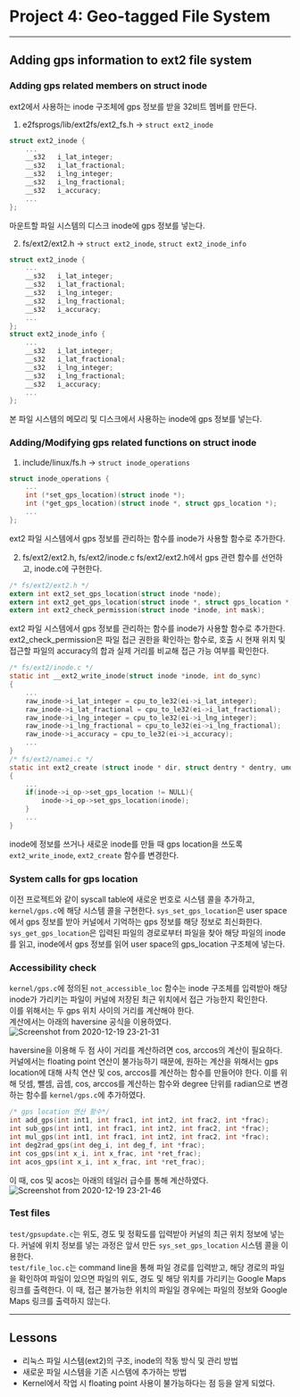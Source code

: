 # Project 4: Geo-tagged File System
----------------------------------------------------------
## Adding gps information to ext2 file system 
### Adding gps related members on struct inode
ext2에서 사용하는 inode 구조체에 gps 정보를 받을 32비트 멤버를 만든다.

1. e2fsprogs/lib/ext2fs/ext2_fs.h -> `struct ext2_inode`
```C
struct ext2_inode {
    ...
	__s32	i_lat_integer;
	__s32	i_lat_fractional;
	__s32	i_lng_integer;
	__s32	i_lng_fractional;
	__s32	i_accuracy;
    ...
};
```
마운트할 파일 시스템의 디스크 inode에 gps 정보를 넣는다.

2. fs/ext2/ext2.h -> `struct ext2_inode`, `struct ext2_inode_info`
```C
struct ext2_inode {
    ...
	__s32	i_lat_integer;
	__s32	i_lat_fractional;
	__s32	i_lng_integer;
	__s32	i_lng_fractional;
	__s32	i_accuracy;
    ...
};
struct ext2_inode_info {
    ...
	__s32	i_lat_integer;
	__s32	i_lat_fractional;
	__s32	i_lng_integer;
	__s32	i_lng_fractional;
	__s32	i_accuracy;
    ...
};
```
본 파일 시스템의 메모리 및 디스크에서 사용하는 inode에 gps 정보를 넣는다.
### Adding/Modifying gps related functions on struct inode
1. include/linux/fs.h -> `struct inode_operations`
```C
struct inode_operations {
	...
	int (*set_gps_location)(struct inode *);
	int (*get_gps_location)(struct inode *, struct gps_location *);
    ...
};
```
ext2 파일 시스템에서 gps 정보를 관리하는 함수를 inode가 사용할 함수로 추가한다.

2. fs/ext2/ext2.h, fs/ext2/inode.c
fs/ext2/ext2.h에서 gps 관련 함수를 선언하고, inode.c에 구현한다.
```C
/* fs/ext2/ext2.h */
extern int ext2_set_gps_location(struct inode *node);
extern int ext2_get_gps_location(struct inode *, struct gps_location *);
extern int ext2_check_permission(struct inode *inode, int mask);
```
ext2 파일 시스템에서 gps 정보를 관리하는 함수를 inode가 사용할 함수로 추가한다.   
ext2_check_permission은 파일 접근 권한을 확인하는 함수로, 호출 시 현재 위치 및 접근할 파일의 accuracy의 합과 실제 거리를 비교해 접근 가능 여부를 확인한다.

```C
/* fs/ext2/inode.c */
static int __ext2_write_inode(struct inode *inode, int do_sync)
{
    ...
    raw_inode->i_lat_integer = cpu_to_le32(ei->i_lat_integer);
	raw_inode->i_lat_fractional = cpu_to_le32(ei->i_lat_fractional);
	raw_inode->i_lng_integer = cpu_to_le32(ei->i_lng_integer);
	raw_inode->i_lng_fractional = cpu_to_le32(ei->i_lng_fractional);
	raw_inode->i_accuracy = cpu_to_le32(ei->i_accuracy);
    ...
}
/* fs/ext2/namei.c */
static int ext2_create (struct inode * dir, struct dentry * dentry, umode_t mode, bool excl)
{
	...
	if(inode->i_op->set_gps_location != NULL){
		inode->i_op->set_gps_location(inode);
	}
	...
}
```
inode에 정보를 쓰거나 새로운 inode를 만들 때 gps location을 쓰도록 `ext2_write_inode`, `ext2_create` 함수를 변경한다.


### System calls for gps location
이전 프로젝트와 같이 syscall table에 새로운 번호로 시스템 콜을 추가하고, `kernel/gps.c`에 해당 시스템 콜을 구현한다.
`sys_set_gps_location`은 user space에서 gps 정보를 받아 커널에서 기억하는 gps 정보를 해당 정보로 최신화한다.
`sys_get_gps_location`은 입력된 파일의 경로로부터 파일을 찾아 해당 파일의 inode를 읽고, inode에서 gps 정보를 읽어 user space의 gps_location 구조체에 넣는다.


### Accessibility check
`kernel/gps.c`에 정의된 `not_accessible_loc` 함수는 inode 구조체를 입력받아 해당 inode가 가리키는 파일이 커널에 저장된 최근 위치에서 접근 가능한지 확인한다.  
이를 위해서는 두 gps 위치 사이의 거리를 계산해야 한다.  
계산에서는 아래의 haversine 공식을 이용하였다.  
![Screenshot from 2020-12-19 23-21-31](https://user-images.githubusercontent.com/48852336/102691604-021a6300-4251-11eb-9af5-6c79c2d3fb2e.png)

haversine을 이용해 두 점 사이 거리를 계산하려면 cos, arccos의 계산이 필요하다. 커널에서는 floating point 연산이 불가능하기 때문에, 원하는 계산을 위해서는 gps location에 대해 사칙 연산 및 cos, arccos를 계산하는 함수를 만들어야 한다. 이를 위해 덧셈, 뺄셈, 곱셈, cos, arccos를 계산하는 함수와 degree 단위를 radian으로 변경하는 함수를 `kernel/gps.c`에 추가하였다.
```C
/* gps location 연산 함수*/
int add_gps(int int1, int frac1, int int2, int frac2, int *frac);
int sub_gps(int int1, int frac1, int int2, int frac2, int *frac);
int mul_gps(int int1, int frac1, int int2, int frac2, int *frac);
int deg2rad_gps(int deg_i, int deg_f, int *frac);
int cos_gps(int x_i, int x_frac, int *ret_frac);
int acos_gps(int x_i, int x_frac, int *ret_frac);
```
이 때, cos 및 acos는 아래의 테일러 급수를 통해 계산하였다.
![Screenshot from 2020-12-19 23-21-46](https://user-images.githubusercontent.com/48852336/102691646-4b6ab280-4251-11eb-80e4-912ab24946a3.png)

### Test files
`test/gpsupdate.c`는 위도, 경도 및 정확도를 입력받아 커널의 최근 위치 정보에 넣는다. 커널에 위치 정보를 넣는 과정은 앞서 만든 `sys_set_gps_location` 시스템 콜을 이용한다.  
`test/file_loc.c`는 command line을 통해 파일 경로를 입력받고, 해당 경로의 파일을 확인하여 파일이 있으면 파일의 위도, 경도 및 해당 위치를 가리키는 Google Maps 링크를 출력한다.
이 때, 접근 불가능한 위치의 파일일 경우에는 파일의 정보와 Google Maps 링크를 출력하지 않는다.

--------------------------------------------------
## Lessons
+ 리눅스 파일 시스템(ext2)의 구조, inode의 작동 방식 및 관리 방법
+ 새로운 파일 시스템을 기존 시스템에 추가하는 방법
+ Kernel에서 작업 시 floating point 사용이 불가능하다는 점 등을 알게 되었다.
